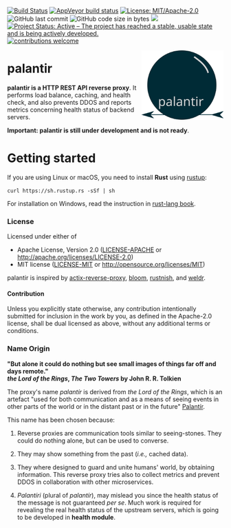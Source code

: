 [![Build Status](<https://travis-ci.org/MaaniBeigy/palantir.svg?branch=master>)](<https://travis-ci.org/MaaniBeigy/palantir>)
[![AppVeyor build status](<https://ci.appveyor.com/api/projects/status/a87ep32q4f2pvy26?svg=true>)](<https://ci.appveyor.com/project/MaaniBeigy/palantir>)
[![License: MIT/Apache-2.0](<https://img.shields.io/badge/license-MIT%2FApache--2.0-brightgreen.svg>)](#license)
![GitHub last commit](<https://img.shields.io/github/last-commit/MaaniBeigy/palantir.svg>)
![GitHub code size in bytes](<https://img.shields.io/github/languages/code-size/MaaniBeigy/palantir.svg?color=brightgreen>)
[![](<https://img.shields.io/badge/devel%20version-0.1.0-yellow.svg>)](<https://github.com/MaaniBeigy/palantir>)
[![Project Status: Active – The project has reached a stable, usable state and is being actively developed.](https://www.repostatus.org/badges/latest/active.svg)](https://www.repostatus.org/#active)
[![contributions welcome](<https://img.shields.io/badge/contributions-welcome-brightgreen.svg?style=flat>)](<https://github.com/AASAAM/palantir/issues>)

<img src="./palantir.svg" align="right" width="192" />

# palantir

**palantir is a HTTP REST API reverse proxy**. It performs load balance, caching, and health check, and also prevents DDOS and reports metrics concerning health status of backend servers.

**Important: palantir is still under development and is not ready**.

# Getting started

If you are using Linux or macOS, you need to install **Rust** using [rustup](<https://rustup.rs/>):

```shell
curl https://sh.rustup.rs -sSf | sh
```

For installation on Windows, read the instruction in [rust-lang book](<https://doc.rust-lang.org/book/ch01-01-installation.html#installing-rustup-on-windows>).

### License

Licensed under either of

- Apache License, Version 2.0 ([LICENSE-APACHE](LICENSE-APACHE) or <http://apache.org/licenses/LICENSE-2.0>)
- MIT license ([LICENSE-MIT](LICENSE-MIT) or <http://opensource.org/licenses/MIT>)

palantir is inspired by [actix-reverse-proxy](<https://github.com/felipenoris/actix-reverse-proxy>), [bloom](<https://github.com/valeriansaliou/bloom>), [rustnish](<https://github.com/klausi/rustnish>), and [weldr](<https://github.com/hjr3/weldr>).


#### Contribution

Unless you explicitly state otherwise, any contribution intentionally submitted for inclusion in the work by you, as defined in the Apache-2.0 license, shall be dual licensed as above, without any additional terms or conditions.

### Name Origin

**"But alone it could do nothing but see small images of things far off and days remote." <br/>*the Lord of the Rings*, *The Two Towers* by John R. R. Tolkien**

The proxy's name *palantír* is derived from *the Lord of the Rings*, which is an artefact "used for both communication and as a means of seeing events in other parts of the world or in the distant past    or in the future" [Palantír](<https://en.wikipedia.org/wiki/Palant%C3%ADr>).

This name has been chosen because:

1. Reverse proxies are communication tools similar to seeing-stones. They could do nothing alone, but can be used to converse.
  
1. They may show something from the past (*i.e.,* cached data).

1. They where designed to guard and unite humans' world, by obtaining information. This reverse proxy tries also to collect metrics and prevent DDOS in collaboration with other microservices.

1. *Palantíri* (plural of *palantír*), may mislead you since the health status of the message is not guaranteed *per se*. Much work is required for revealing the real health status of the upstream servers, which is going to be developed in **health module**.
